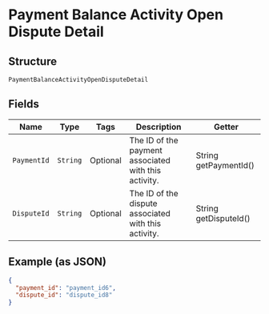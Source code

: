
# Payment Balance Activity Open Dispute Detail

## Structure

`PaymentBalanceActivityOpenDisputeDetail`

## Fields

| Name | Type | Tags | Description | Getter |
|  --- | --- | --- | --- | --- |
| `PaymentId` | `String` | Optional | The ID of the payment associated with this activity. | String getPaymentId() |
| `DisputeId` | `String` | Optional | The ID of the dispute associated with this activity. | String getDisputeId() |

## Example (as JSON)

```json
{
  "payment_id": "payment_id6",
  "dispute_id": "dispute_id8"
}
```

